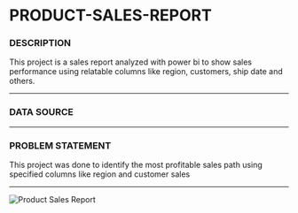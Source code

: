 # PRODUCT-SALES-REPORT

### DESCRIPTION

This project is a sales report analyzed with power bi to show sales performance using relatable columns like region, customers, ship date and others.

-------------------

### DATA SOURCE 


-------------------

### PROBLEM STATEMENT

This project was done to identify the most profitable sales path using specified columns like region and customer sales

-------------------
![Product Sales Report](https://user-images.githubusercontent.com/110602626/202304010-3eac5175-8d55-43de-81e4-1cef5e43cc6c.png)
